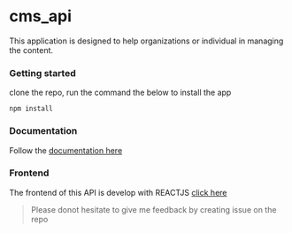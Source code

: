 # cms_api

This application is designed to help organizations or individual in managing the content.

### Getting started
clone the repo, run the command the below to install the app
```
npm install

```

### Documentation

 Follow the [documentation here](https://documenter.getpostman.com/view/14122612/UUy4c5fZ)
 
 ### Frontend 
The frontend of this API is develop with REACTJS [click here](https://github.com/faraamcode/management_admin_frontend)

> Please donot hesitate to give me feedback by creating issue on the repo
